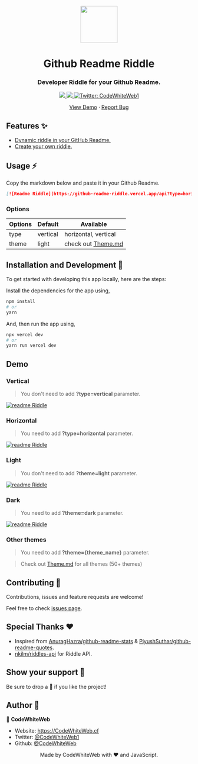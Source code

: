 <p align="center">
  <img align="center" width="100" src="https://acegif.com/wp-content/gif/thinking-emoji-30.gif" />

  <h1 align="center">Github Readme Riddle</h1>
  <h3 align="center">Developer Riddle for your Github Readme.</h3>
</p>

<!-- Badges -->
<p align="center">
  <a href="https://github.com/CodeWhiteWeb/github-readme-riddle/issues">
    <img src="https://img.shields.io/github/issues/CodeWhiteWeb/github-readme-riddle?style=flat-square">
  </a>

  <a href="https://github.com/CodeWhiteWeb/github-readme-riddle/pulls">
    <img src="https://img.shields.io/github/issues-pr/CodeWhiteWeb/github-readme-riddle?style=flat-square">
  </a>
  
  <a href="https://twitter.com/CodeWhiteWeb1" target="_blank">
    <img alt="Twitter: CodeWhiteWeb1" src="https://img.shields.io/twitter/follow/CodeWhiteWeb1.svg?style=social" />
  </a>
</p>

<!-- Links -->
<p align="center">
  <a href="https://github-readme-riddle.vercel.app/api" target="_blank">View Demo</a>
  <span> · </span>
  <a href="https://github.com/CodeWhiteWeb/github-readme-riddle/issues" target="_blank">Report Bug</a>
</p>

## Features ✨

- [Dynamic riddle in your GitHub Readme.](#Demo)
- [Create your own riddle.](#Custom)

## Usage ⚡️

Copy the markdown below and paste it in your Github Readme.

```md
[![Readme Riddle](https://github-readme-riddle.vercel.app/api?type=horizontal&theme=dark)](https://github.com/CodeWhiteWeb/github-readme-riddle)
```

### Options

| Options | Default  | Available                       |
| ------- | -------- | --------------------------------|
| type    | vertical | horizontal, vertical            |
| theme   | light    | check out [Theme.md](./theme.md)|

## Installation and Development 🚀

To get started with developing this app locally, here are the steps:

Install the dependencies for the app using,

```sh
npm install
# or
yarn
```

And, then run the app using,

```sh
npx vercel dev
# or
yarn run vercel dev
```

## Demo

### Vertical

> You don't need to add **?type=vertical** parameter.

[![readme Riddle](https://github-readme-riddle.vercel.app/api?type=vertical)](https://github.com/CodeWhiteWeb/github-readme-riddle)

### Horizontal

> You need to add **?type=horizontal** parameter.

[![readme Riddle](https://github-readme-riddle.vercel.app/api?type=horizontal)](https://github.com/CodeWhiteWeb/github-readme-riddle)

### Light

> You don't need to add **?theme=light** parameter.

[![readme Riddle](https://github-readme-riddle.vercel.app/api?type=vertical)](https://github.com/CodeWhiteWeb/github-readme-riddle)

### Dark

> You need to add **?theme=dark** parameter.

[![readme Riddle](https://github-readme-riddle.vercel.app/api?theme=dark)](https://github.com/CodeWhiteWeb/github-readme-riddle)

### Other themes

> You need to add **?theme={theme_name}** parameter.

> Check out [Theme.md](./theme.md) for all themes (50+ themes)

## Contributing 🤝

Contributions, issues and feature requests are welcome!

Feel free to check [issues page](https://github.com/CodeWhiteWeb/github-readme-riddle/issues).

## Special Thanks ❤

- Inspired from [AnuragHazra/github-readme-stats](https://github.com/anuraghazra/github-readme-stats) & [PiyushSuthar/github-readme-quotes](https://github.com/PiyushSuthar/github-readme-quotes).
- [nkilm/riddles-api](https://github.com/nkilm/riddles-api) for Riddle API.

## Show your support 🌈

Be sure to drop a 🌟 if you like the project!

## Author 🤗

👤 **CodeWhiteWeb**

- Website: https://CodeWhiteWeb.cf
- Twitter: [@CodeWhiteWeb1](https://twitter.com/CodeWhiteWeb1)
- Github: [@CodeWhiteWeb](https://github.com/CodeWhiteWeb)

<div align="center">Made by CodeWhiteWeb with ❤ and JavaScript.</div>
